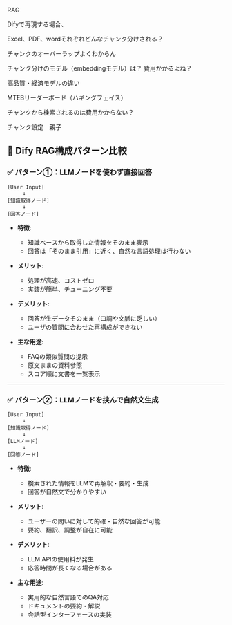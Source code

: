 RAG


Difyで再現する場合、

Excel、PDF、wordそれぞれどんなチャンク分けされる？

チャンクのオーバーラップよくわからん

チャンク分けのモデル（embeddingモデル）は？
費用かかるよね？

高品質・経済モデルの違い

MTEBリーダーボード（ハギングフェイス）

チャンクから検索されるのは費用かからない？

チャンク設定　親子

## 🔧 Dify RAG構成パターン比較

### ✅ パターン①：LLMノードを使わず直接回答

```
[User Input]
     ↓
[知識取得ノード]
     ↓
[回答ノード]
```

- **特徴**:
  - 知識ベースから取得した情報をそのまま表示
  - 回答は「そのまま引用」に近く、自然な言語処理は行わない

- **メリット**:
  - 処理が高速、コストゼロ
  - 実装が簡単、チューニング不要

- **デメリット**:
  - 回答が生データそのまま（口調や文脈に乏しい）
  - ユーザの質問に合わせた再構成ができない

- **主な用途**:
  - FAQの類似質問の提示
  - 原文ままの資料参照
  - スコア順に文書を一覧表示

---

### ✅ パターン②：LLMノードを挟んで自然文生成

```
[User Input]
     ↓
[知識取得ノード]
     ↓
[LLMノード]
     ↓
[回答ノード]
```

- **特徴**:
  - 検索された情報をLLMで再解釈・要約・生成
  - 回答が自然文で分かりやすい

- **メリット**:
  - ユーザーの問いに対して的確・自然な回答が可能
  - 要約、翻訳、調整が自在に可能

- **デメリット**:
  - LLM APIの使用料が発生
  - 応答時間が長くなる場合がある

- **主な用途**:
  - 実用的な自然言語でのQA対応
  - ドキュメントの要約・解説
  - 会話型インターフェースの実装





